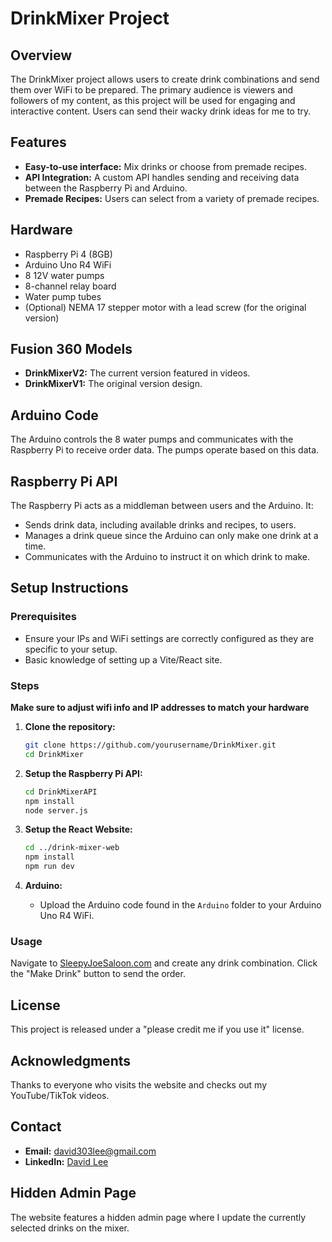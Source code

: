 # DrinkMixer Project

## Overview
The DrinkMixer project allows users to create drink combinations and send them over WiFi to be prepared. The primary audience is viewers and followers of my content, as this project will be used for engaging and interactive content. Users can send their wacky drink ideas for me to try.

## Features
- **Easy-to-use interface:** Mix drinks or choose from premade recipes.
- **API Integration:** A custom API handles sending and receiving data between the Raspberry Pi and Arduino.
- **Premade Recipes:** Users can select from a variety of premade recipes.

## Hardware
- Raspberry Pi 4 (8GB)
- Arduino Uno R4 WiFi
- 8 12V water pumps
- 8-channel relay board
- Water pump tubes
- (Optional) NEMA 17 stepper motor with a lead screw (for the original version)

## Fusion 360 Models
- **DrinkMixerV2:** The current version featured in videos.
- **DrinkMixerV1:** The original version design.

## Arduino Code
The Arduino controls the 8 water pumps and communicates with the Raspberry Pi to receive order data. The pumps operate based on this data.

## Raspberry Pi API
The Raspberry Pi acts as a middleman between users and the Arduino. It:
- Sends drink data, including available drinks and recipes, to users.
- Manages a drink queue since the Arduino can only make one drink at a time.
- Communicates with the Arduino to instruct it on which drink to make.

## Setup Instructions
### Prerequisites
- Ensure your IPs and WiFi settings are correctly configured as they are specific to your setup.
- Basic knowledge of setting up a Vite/React site.

### Steps
**Make sure to adjust wifi info and IP addresses to match your hardware**
1. **Clone the repository:**
    ```bash
    git clone https://github.com/yourusername/DrinkMixer.git
    cd DrinkMixer
    ```

2. **Setup the Raspberry Pi API:**
    ```bash
    cd DrinkMixerAPI
    npm install
    node server.js
    ```

3. **Setup the React Website:**
    ```bash
    cd ../drink-mixer-web
    npm install
    npm run dev
    ```

4. **Arduino:**
    - Upload the Arduino code found in the `Arduino` folder to your Arduino Uno R4 WiFi.

### Usage
Navigate to [SleepyJoeSaloon.com](sleepyjoesaloon.com) and create any drink combination. Click the "Make Drink" button to send the order.

## License
This project is released under a "please credit me if you use it" license.

## Acknowledgments
Thanks to everyone who visits the website and checks out my YouTube/TikTok videos.

## Contact
- **Email:** [david303lee@gmail.com](mailto:david303lee@gmail.com)
- **LinkedIn:** [David Lee](https://www.linkedin.com/in/david-lee-499a4a237/)

## Hidden Admin Page
The website features a hidden admin page where I update the currently selected drinks on the mixer.
